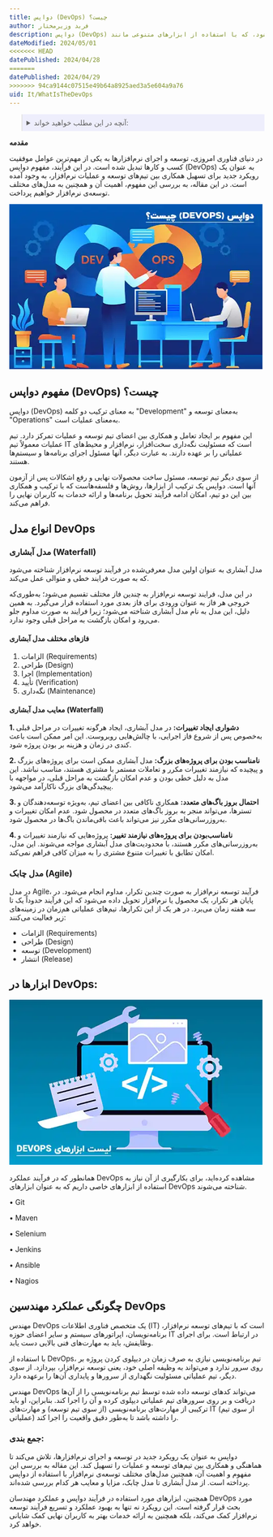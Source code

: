 ```yaml
---
title: دواپس (DevOps) چیست؟
author: فربد وزیرمختار
description: دواپس (DevOps) به‌عنوان یک رویکرد برای همکاری بین تیم‌های توسعه و عملیات نرم‌افزار تشریح می‌شود، که با استفاده از ابزارهای متنوعی مانند Git و Jenkins، فرآیند توسعه و ارائه نرم‌افزار را تسهیل می‌کند.
dateModified: 2024/05/01
<<<<<<< HEAD
datePublished: 2024/04/28
=======
datePublished: 2024/04/29
>>>>>>> 94ca9144c07515e49b64a8925aed3a5e604a9a76
uid: It/WhatIsTheDevOps
---
```


<blockquote style="background-color:#eeeefc; padding:0.5rem">
<details>
   <summary>آنچه در این مطلب خواهید خواند:</summary>
 <ul>
<<<<<<< HEAD
  <li>مفهوم دواپس (DevOps) چیست؟</li>
  <li>مدل آبشاری (Waterfall) چیست؟</li>
  <li>فاز‌های مختلف مدل آبشاری</li>
  <li>معایب مدل آبشاری (Waterfall)</li>
  <li>مدل چابک (Agile)</li>
  <li>ابزارها در DevOps</li>
  <li>چگونگی عملکرد مهندسین DevOps</li>
=======
   <li>دواپس (DevOps) چیست؟</li>
      <li>مدل آبشاری (Waterfall) چیست؟</li>
      <li>فاز‌های مختلف مدل آبشاری </li>
      <li>معایب مدل آبشاری (Waterfall)</li>
      <li>مدل چابک (Agile) چیست؟</li>
      <li>ابزارها در DevOps</li>
      <li>چگونگی عملکرد مهندسین DevOps چیست؟</li>
      <li>جمع بندی</li>
>>>>>>> 94ca9144c07515e49b64a8925aed3a5e604a9a76
</ul>
</details>
</blockquote>

**مقدمه**

در دنیای فناوری امروزی، توسعه و اجرای نرم‌افزارها به یکی از مهم‌ترین عوامل موفقیت کسب و کارها تبدیل شده است. در این فرآیند، مفهوم دواپس (DevOps) به عنوان یک رویکرد جدید برای تسهیل همکاری بین تیم‌های توسعه و عملیات نرم‌افزار، به وجود آمده است. 
در این مقاله، به بررسی این مفهوم، اهمیت آن و همچنین به مدل‌های مختلف توسعه‌ی نرم‌افزار خواهیم پرداخت.

![دواپس چیست؟](./Images/WhatIsDevOps.webp)

## مفهوم دواپس (DevOps) چیست؟

دواپس (DevOps) به معنای ترکیب دو کلمه "Development" به‌معنای توسعه و "Operations" به‌معنای عملیات است. 

این مفهوم بر ایجاد تعامل و همکاری بین اعضای تیم توسعه و عملیات تمرکز دارد. تیم عملیات معمولاً تیم IT است که مسئولیت نگه‌داری سخت‌افزار، نرم‌افزار و محیط‌های عملیاتی را بر عهده دارند. به عبارت دیگر، آنها مسئول اجرای برنامه‌ها و سیستم‌ها هستند. 

از سوی دیگر تیم توسعه، مسئول ساخت محصولات نهایی و رفع اشکالات پس از آزمون آنها است. دواپس یک ترکیب از ابزارها، روش‌ها و فلسفه‌هاست که با ترکیب و همکاری بین این دو تیم، امکان ادامه فرآیند تحویل برنامه‌ها و ارائه خدمات به کاربران نهایی را فراهم می‌کند.

## انواع مدل DevOps

### مدل آبشاری (Waterfall)

مدل آبشاری به عنوان اولین مدل معرفی‌شده در فرآیند توسعه نرم‌افزار شناخته می‌شود که به صورت فرایند خطی و متوالی عمل می‌کند. 

در این مدل، فرایند توسعه نرم‌افزار به چندین فاز مختلف تقسیم می‌شود؛ به‌طوری‌که خروجی هر فاز به عنوان ورودی برای فاز بعدی مورد استفاده قرار می‌گیرد. به همین دلیل، این مدل به نام مدل آبشاری شناخته می‌شود؛ زیرا فرایند به صورت مداوم جلو می‌رود و امکان بازگشت به مراحل قبلی وجود ندارد.

#### فاز‌های مختلف مدل آبشاری

1. الزامات (Requirements)
2. طراحی (Design)
3. اجرا (Implementation)
4. تأیید (Verification)
5. نگه‌داری (Maintenance)

#### معایب مدل آبشاری (Waterfall)

**1. دشواری ایجاد تغییرات:** در مدل آبشاری، ایجاد هرگونه تغییرات در مراحل قبلی به‌خصوص پس از شروع فاز اجرایی، با چالش‌هایی روبروست. این امر ممکن است باعث کندی در زمان و هزینه بر بودن پروژه شود.

**2. نامناسب ‌بودن برای پروژه‌های بزرگ:** مدل آبشاری ممکن است برای پروژه‌های بزرگ و پیچیده که نیازمند تغییرات مکرر و تعاملات مستمر با مشتری هستند، مناسب نباشد. این مدل به دلیل خطی بودن و عدم امکان بازگشت به مراحل قبلی، در مواجهه با پیچیدگی‌های بزرگ ناکارآمد می‌شود.

**3. احتمال بروز باگ‌های متعدد:** همکاری ناکافی بین اعضای تیم، به‌ویژه توسعه‌دهندگان و تسترها، می‌تواند منجر به بروز باگ‌های متعدد در محصول شود. عدم امکان تغییرات و به‌روزرسانی‌های مکرر نیز می‌تواند باعث باقی‌ماندن باگ‌ها در محصول شود.

**4. نامناسب‌بودن برای پروژه‌های نیازمند تغییر:** پروژه‌هایی که نیازمند تغییرات و به‌روزرسانی‌های مکرر هستند، با محدودیت‌های مدل آبشاری مواجه می‌شوند. این مدل، امکان تطابق با تغییرات متنوع مشتری را به میزان کافی فراهم نمی‌کند.

### مدل چابک (Agile)

در مدل Agile، فرآیند توسعه نرم‌افزار به صورت چندین تکرار، مداوم انجام می‌شود. در پایان هر تکرار، یک محصول یا نرم‌افزار تحویل داده می‌شود که این فرآیند حدوداً یک تا سه هفته زمان می‌برد. در هر یک از این تکرارها، تیم‌های عملیاتی هم‌زمان در زمینه‌های زیر فعالیت می‌کنند:

- الزامات (Requirements)
- طراحی (Design)
- توسعه (Development)
- انتشار (Release)

## ابزارها در DevOps:

![ابزارهای دواپس](./Images/DevOpsTools.webp)


همانطور که در فرآیند عملکرد DevOps مشاهده کرده‌اید، برای بکارگیری از آن نیاز به استفاده از ابزارهای خاصی داریم که به عنوان ابزارهای DevOps شناخته می‌شوند.

•	Git

•	Maven

•	Selenium

•	Jenkins

•	Ansible

•	Nagios

## چگونگی عملکرد مهندسین DevOps

مهندس DevOps یک متخصص فناوری اطلاعات (IT) است که با تیم‌های توسعه نرم‌افزار، برنامه‌نویسان، اپراتورهای سیستم و سایر اعضای حوزه IT در ارتباط است. برای اجرای وظایفش، باید به مهارت‌های فنی بالایی دست یابد.

با استفاده از DevOps، تیم برنامه‌نویسی نیازی به صرف زمان در دیپلوی کردن پروژه بر روی سرور ندارد و می‌تواند به وظیفه اصلی خود، یعنی توسعه نرم‌افزار، بپردازد. از سوی دیگر، تیم عملیاتی مسئولیت نگهداری از سرورها و پایداری آن‌ها را برعهده دارد. 

مهندس DevOps می‌تواند کدهای توسعه داده شده توسط تیم برنامه‌نویسی را از آن‌ها دریافت و بر روی سرورهای تیم عملیاتی دیپلوی کرده و آن را اجرا کند. بنابراین، او باید ترکیبی از مهارت‌های برنامه‌نویسی (از سوی تیم توسعه) و مهارت‌های IT (از سوی تیم عملیاتی) را داشته باشد تا به‌طور دقیق واقعیت را اجرا کند.

### جمع بندی: 
دواپس به عنوان یک رویکرد جدید در توسعه و اجرای نرم‌افزارها، تلاش می‌کند تا هماهنگی و همکاری بین تیم‌های توسعه و عملیات را تسهیل کند. این مقاله به بررسی این مفهوم و اهمیت آن، همچنین مدل‌های مختلف توسعه‌ی نرم‌افزار با استفاده از دواپس پرداخته است. از مدل آبشاری تا مدل چابک، مزایا و معایب هر کدام بررسی شده‌اند. 

همچنین، ابزارهای مورد استفاده در فرآیند دواپس و عملکرد مهندسان DevOps مورد بحث قرار گرفته است. این رویکرد نه تنها به بهبود عملکرد و تسریع فرآیند توسعه نرم‌افزار کمک می‌کند، بلکه همچنین به ارائه خدمات بهتر به کاربران نهایی کمک شایانی خواهد کرد.